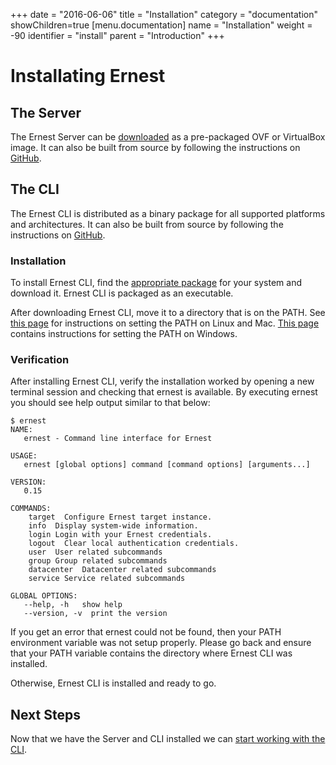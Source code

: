 +++
date = "2016-06-06"
title = "Installation"
category = "documentation"
showChildren=true
[menu.documentation]
  name = "Installation"
  weight = -90
  identifier = "install"
  parent = "Introduction"
+++

# Installating Ernest

## The Server

The Ernest Server can be [downloaded](/download/) as a pre-packaged OVF or VirtualBox image. It can also be built from source by following the instructions on [GitHub](https://github.com/r3labs/ernest).

## The CLI

The Ernest CLI is distributed as a binary package for all supported platforms and architectures. It can also be built from source by following the instructions on [GitHub](https://github.com/r3labs/ernest-cli).

### Installation

To install Ernest CLI, find the [appropriate package](http://artefact.r3labs.io/ernest/) for your system and download it. Ernest CLI is packaged as an executable.

After downloading Ernest CLI, move it to a directory that is on the PATH. See [this page](http://stackoverflow.com/questions/14637979/how-to-permanently-set-path-on-linux) for instructions on setting the PATH on Linux and Mac. [This page](http://stackoverflow.com/questions/1618280/where-can-i-set-path-to-make-exe-on-windows) contains instructions for setting the PATH on Windows.

### Verification

After installing Ernest CLI, verify the installation worked by opening a new terminal session and checking that ernest is available. By executing ernest you should see help output similar to that below:

```
$ ernest
NAME:
   ernest - Command line interface for Ernest

USAGE:
   ernest [global options] command [command options] [arguments...]
   
VERSION:
   0.15
   
COMMANDS:
    target  Configure Ernest target instance.
    info  Display system-wide information.
    login Login with your Ernest credentials.
    logout  Clear local authentication credentials.
    user  User related subcommands
    group Group related subcommands
    datacenter  Datacenter related subcommands
    service Service related subcommands

GLOBAL OPTIONS:
   --help, -h   show help
   --version, -v  print the version

```

If you get an error that ernest could not be found, then your PATH environment variable was not setup properly. Please go back and ensure that your PATH variable contains the directory where Ernest CLI was installed.

Otherwise, Ernest CLI is installed and ready to go.

## Next Steps

Now that we have the Server and CLI installed we can [start working with the CLI](/documentation/cli-guide/).